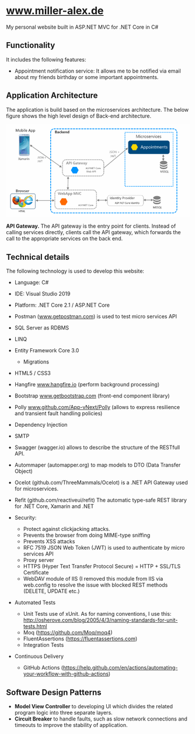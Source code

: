 www.miller-alex.de
============

My personal website built in ASP.NET MVC for .NET Core in C#

## Functionality

It includes the following features:

*  Appointment notification service: It allows me to be notified via email about my friends birthday or some important appointments.

## Application Architecture

The application is build based on the microservices architecture. The below figure shows the high level design of Back-end architecture.

![GitHub Architecture](/design/soa_architecture.png)

**API Gateway.** The API gateway is the entry point for clients. Instead of calling services directly, clients call the API gateway, which forwards the call to the appropriate services on the back end.

## Technical details

The following technology is used to develop this website:

* Language: C#
* IDE: Visual Studio 2019
* Platform: .NET Core 2.1 / ASP.NET Core
* Postman (www.getpostman.com) is used to test micro services API
* SQL Server as RDBMS
* LINQ
* Entity Framework Core 3.0
	* Migrations
* HTML5 / CSS3
* Hangfire www.hangfire.io (perform background processing)
* Bootstrap www.getbootstrap.com (front-end component library)
* Polly www.github.com/App-vNext/Polly (allows to express resilience and transient fault handling policies)
* Dependency Injection
* SMTP
* Swagger (wagger.io) allows to describe the structure of the RESTfull API.
* Autommaper (automapper.org) to map models to DTO (Data Transfer Object)
* Ocelot (github.com/ThreeMammals/Ocelot) is a .NET API Gateway used for microservices.
* Refit (github.com/reactiveui/refit) The automatic type-safe REST library for .NET Core, Xamarin and .NET
* Security: 
	* Protect against clickjacking attacks.
	* Prevents the browser from doing MIME-type sniffing
	* Prevents XSS attacks
	* RFC 7519 JSON Web Token (JWT) is used to authenticate by micro services API
	* Proxy server
	* HTTPS (Hyper Text Transfer Protocol Secure) = HTTP + SSL/TLS Certificate
	* WebDAV module of IIS (I removed this module from IIS via web.config to resolve the issue with blocked REST methods (DELETE, UPDATE etc.)

* Automated Tests
	* Unit Tests use of xUnit. As for naming conventions, I use this: http://osherove.com/blog/2005/4/3/naming-standards-for-unit-tests.html
	* Moq (https://github.com/Moq/moq4) 
	* FluentAssertions (https://fluentassertions.com)
	* Integration Tests 
* Continuous Delivery 
	* GitHub Actions (https://help.github.com/en/actions/automating-your-workflow-with-github-actions)

## Software Design Patterns
* **Model View Controller** to developing UI which divides the related program logic into three separate layers. 
* **Circuit Breaker** to handle faults, such as slow network connections and timeouts to improve the stability of application.
